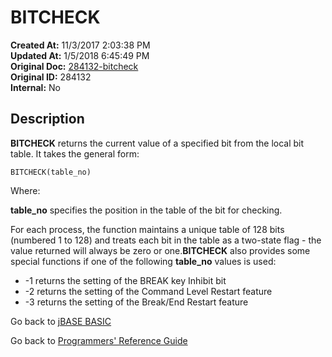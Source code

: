 # BITCHECK

**Created At:** 11/3/2017 2:03:38 PM  
**Updated At:** 1/5/2018 6:45:49 PM  
**Original Doc:** [284132-bitcheck](https://docs.jbase.com/36868-jbase-basic/284132-bitcheck)  
**Original ID:** 284132  
**Internal:** No  

## Description

**BITCHECK** returns the current value of a specified bit from the local bit table. It takes the general form:

```
BITCHECK(table_no)
```

Where:

**table\_no** specifies the position in the table of the bit for checking.

For each process, the function maintains a unique table of 128 bits (numbered 1 to 128) and treats each bit in the table as a two-state flag - the value returned will always be zero or one.**BITCHECK** also provides some special functions if one of the following **table\_no** values is used:

- -1 returns the setting of the BREAK key Inhibit bit
- -2 returns the setting of the Command Level Restart feature
- -3 returns the setting of the Break/End Restart feature

Go back to [jBASE BASIC](./../README.md)

Go back to [Programmers' Reference Guide](./../../reference-guides/jbc/README.md)
